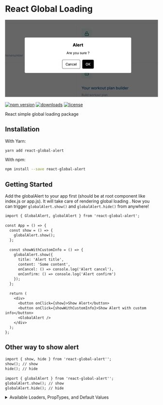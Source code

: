 # React Global Loading

![Example](/assets/example.png)

[![npm version](https://badge.fury.io/js/react-global-alert.svg)][npm_url]
[![downloads](https://img.shields.io/npm/dt/react-global-alert.svg)][npm_url]
[![license](https://img.shields.io/npm/l/react-global-alert.svg)][npm_url]

[npm_url]: https://www.npmjs.org/package/react-global-alert

React simple global loading package

## Installation

With Yarn:

```bash
yarn add react-global-alert
```

With npm:

```bash
npm install --save react-global-alert
```

## Getting Started

Add the globalAlert to your app first (should be at root component like index.js or app.js). It will take care of rendering global loading . Now you can trigger `globalAlert.show()` and `globalAlert.hide()` from anywhere!

```tsx
import { GlobalAlert, globalAlert } from 'react-global-alert';

const App = () => {
  const show = () => {
    globalAlert.show();
  };

  const showWithCustomInfo = () => {
    globalAlert.show({
      title: 'Alert title',
      content: 'Some content',
      onCancel: () => console.log('Alert cancel'),
      onConfirm: () => console.log('Alert confirm')
    });
  };

  return (
    <div>
      <button onClick={show}>Show Alert</button>
      <button onClick={showWithCustomInfo}>Show Alert with custom info</button>
      <GlobalAlert />
    </div>
  );
};
```

## Other way to show alert

```tsx
import { show, hide } from 'react-global-alert'';
show(); // show
hide(); // hide

import { globalAlert } from 'react-global-alert'';
globalAlert.show(); // show
globalAlert.hide(); // hide
```

<details><summary> Available Loaders, PropTypes, and Default Values</summary>

Default props:

```
interface GlobalLoadingProps {
  WrapperComponent?: (props: any) => ReactElement;
  backgroundColor?: string;
  zIndex?: number;
}
```

### `WrapperComponent` prop

The wrapper component ( background screen )

```tsx
<globalAlert WrapperComponent={() => <div style={style} />} />;

// suggested style
style = {
  position: 'fixed',
  top: 0,
  left: 0,
  right: 0,
  bottom: 0,
  width: '100vw',
  height: '100vh',
  backgroundColor: 'rgba(0, 0, 0, 0.6)',

  display: 'flex',
  justifyContent: 'center',
  alignItems: 'center'
};
```

</details>
